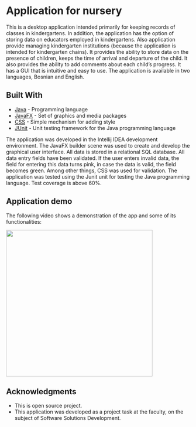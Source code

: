 # Application for nursery

This is a desktop application intended primarily for keeping records of classes in kindergartens. In addition, the application has the option of storing data on educators employed in kindergartens. Also application provide managing kindergarten institutions (because the application is intended for kindergarten chains). It provides the ability to store data on the presence of children, keeps the time of arrival and departure of the child. It also provides the ability to add comments about each child’s progress. It has a GUI that is intuitive and easy to use. The application is available in two languages, Bosnian and English.


## Built With



* [Java](www.java.com) - Programming language
* [JavaFX](https://openjfx.io) - Set of graphics and media packages
* [CSS](https://www.w3.org/Style/CSS/Overview.en.html) - Simple mechanism for adding style
* [JUnit](https://junit.org/junit5/) - Unit testing framework for the Java programming language

The application was developed in the Intellij IDEA development environment. The JavaFX builder scene was used to create and develop the graphical user interface. All data is stored in a relational SQL database. All data entry fields have been validated. If the user enters invalid data, the field for entering this data turns pink, in case the data is valid, the field becomes green. Among other things, CSS was used for validation. The application was tested using the Junit unit for testing the Java programming language. Test coverage is above 60%.

## Application demo 

The following video shows a demonstration of the app and some of its functionalities:

<a href="https://www.youtube.com/watch?v=5VACdEL58fs" target="_blank">
<p align="left">
  <img src="https://raw.githubusercontent.com/velidp/test/master/a2.jpg?token=AKPB5ITYRJ7HKHRQMOLH2DC7E7BZI" width="400">
</p>
</a>  

## Acknowledgments

* This is open source project.
* This application was developed as a project task at the faculty, on the subject of Software Solutions Development.
